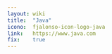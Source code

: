 ```yaml
---
layout: wiki
title:  "Java"
icono:  fjalonso-icon-logo-java
link:   https://www.java.com
fix:    true
---
```


